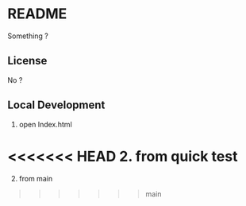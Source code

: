 # README
Something ?

## License
No ?


## Local Development

1. open Index.html


<<<<<<< HEAD
2. from quick test
=======
2. from main 
>>>>>>> main
